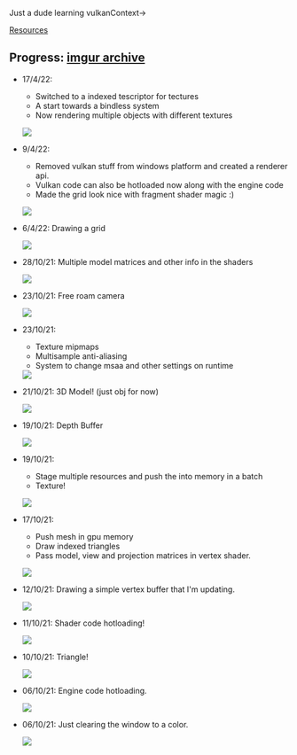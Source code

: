 Just a dude learning vulkanContext->

[Resources](resources.md)

## Progress: [imgur archive](https://imgur.com/a/opoR1nl)

* 17/4/22: 
  * Switched to a indexed tescriptor for tectures
  * A start towards a bindless system
  * Now rendering multiple objects with different textures

  ![](https://i.imgur.com/I5v56qr.gif)

* 9/4/22: 
  * Removed vulkan stuff from windows platform and created a renderer api.
  * Vulkan code can also be hotloaded now along with the engine code
  * Made the grid look nice with fragment shader magic :)

  ![](https://i.imgur.com/Sur6SdD.gif)


* 6/4/22: Drawing a grid

  <img src="https://i.imgur.com/6uz1xNn.gif" >

* 28/10/21: Multiple model matrices and other info in the shaders

  <img src="https://i.imgur.com/ANz5iUt.gif">

* 23/10/21: Free roam camera

  <img src="https://i.imgur.com/0VSrnD5.gif">

* 23/10/21:
  * Texture mipmaps
  * Multisample anti-aliasing
  * System to change msaa and other settings on runtime

  <img src="https://i.imgur.com/oXkRqzN.gif">

* 21/10/21: 3D Model! (just obj for now)

  <img src="https://i.imgur.com/lCCZHq1.gif" />

* 19/10/21: Depth Buffer

  ![](https://i.imgur.com/U4kW7JS.gif)

* 19/10/21:

  * Stage multiple resources and push the into memory in a batch
  * Texture!

  ![](https://i.imgur.com/QWrnnjw.gif)

* 17/10/21:
  
  * Push mesh in gpu memory
  * Draw indexed triangles
  * Pass model, view and projection matrices in vertex shader.

  ![](https://i.imgur.com/ZNlyxhw.gif)

* 12/10/21: Drawing a simple vertex buffer that I'm updating.

  ![](https://i.imgur.com/Fio8kQ6.gif)

* 11/10/21: Shader code hotloading!

  ![](https://i.imgur.com/5yn5urS.gif)

* 10/10/21: Triangle!

  ![](https://i.imgur.com/FtPKAfL.gif)

* 06/10/21: Engine code hotloading.

  ![](https://i.imgur.com/nP75WzS.gif)

* 06/10/21: Just clearing the window to a color.

  <img src="https://i.imgur.com/QxD9fqt.gif" />
